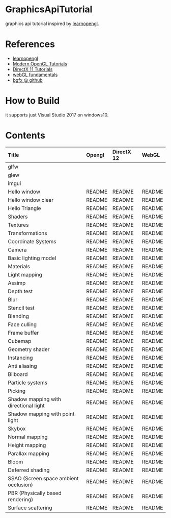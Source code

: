 # GraphicsApiTutorial

graphics api tutorial inspired by [learnopengl](https://learnopengl.com/).

# References

* [learnopengl](https://learnopengl.com/)
* [Modern OpenGL Tutorials](http://ogldev.atspace.co.uk/)
* [DirectX 11 Tutorials](http://www.rastertek.com/tutdx11.html)
* [webGL fundamentals](https://webglfundamentals.org/)
* [bgfx @ github](https://github.com/bkaradzic/bgfx/tree/master/examples)

# How to Build

it supports just Visual Studio 2017 on windows10.

# Contents

| Title                     | Opengl | DirectX 12 | WebGL |
|:--------------------------|:-------|:-----------|:-------|
| glfw | | |
| glew | | |
| imgui | | |
| Hello window              | README | README     | README |
| Hello window clear        | README | README     | README |
| Hello Triangle | README | README     | README |
| Shaders | README | README     | README |
| Textures | README | README     | README |
| Transformations | README | README     | README |
| Coordinate Systems | README | README     | README |
| Camera | README | README     | README |
| Basic lighting model | README | README     | README |
| Materials | README | README     | README |
| Light mapping | README | README     | README |
| Assimp | README | README     | README |
| Depth test | README | README     | README |
| Blur | README | README     | README |
| Stencil test | README | README     | README |
| Blending | README | README     | README |
| Face culling | README | README     | README |
| Frame buffer | README | README     | README |
| Cubemap | README | README     | README |
| Geometry shader | README | README     | README |
| Instancing | README | README     | README |
| Anti aliasing | README | README     | README |
| Bilboard | README | README     | README |
| Particle systems | README | README     | README |
| Picking | README | README | README | 
| Shadow mapping with directional light    | README | README     | README |
| Shadow mapping with point light    | README | README     | README |
| Skybox | README | README | README | 
| Normal mapping | README | README | README | 
| Height mapping | README | README | README | 
| Parallax mapping | README | README | README | 
| Bloom | README | README | README | 
| Deferred shading | README | README | README | 
| SSAO (Screen space ambient occlusion) | README | README | README |
| PBR (Physically based rendering) | README | README | README |
| Surface scattering | README | README | README |
